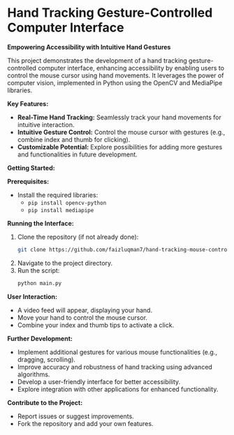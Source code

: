 # Hand Tracking Gesture-Controlled Computer Interface

**Empowering Accessibility with Intuitive Hand Gestures**

This project demonstrates the development of a hand tracking gesture-controlled computer interface, enhancing accessibility by enabling users to control the mouse cursor using hand movements. It leverages the power of computer vision, implemented in Python using the OpenCV and MediaPipe libraries.

**Key Features:**

* **Real-Time Hand Tracking:** Seamlessly track your hand movements for intuitive interaction.
* **Intuitive Gesture Control:** Control the mouse cursor with gestures (e.g., combine index and thumb for clicking).
* **Customizable Potential:** Explore possibilities for adding more gestures and functionalities in future development.

**Getting Started:**

**Prerequisites:**

* Install the required libraries:
    * `pip install opencv-python`
    * `pip install mediapipe`

**Running the Interface:**

1. Clone the repository (if not already done):
    ```bash
    git clone https://github.com/faizluqman7/hand-tracking-mouse-control.git
    ```
2. Navigate to the project directory.
3. Run the script:
    ```bash
    python main.py
    ```

**User Interaction:**

* A video feed will appear, displaying your hand.
* Move your hand to control the mouse cursor.
* Combine your index and thumb tips to activate a click.

**Further Development:**

* Implement additional gestures for various mouse functionalities (e.g., dragging, scrolling).
* Improve accuracy and robustness of hand tracking using advanced algorithms.
* Develop a user-friendly interface for better accessibility.
* Explore integration with other applications for enhanced functionality.

**Contribute to the Project:**

* Report issues or suggest improvements.
* Fork the repository and add your own features.
